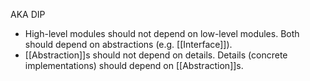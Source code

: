 AKA DIP

- High-level modules should not depend on low-level modules. Both should depend on abstractions (e.g. [[Interface]]).
- [[Abstraction]]s should not depend on details. Details (concrete implementations) should depend on [[Abstraction]]s.